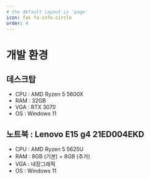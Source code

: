 ```yaml
---
# the default layout is 'page'
icon: fas fa-info-circle
order: 4
---
```


# 개발 환경

## 데스크탑

- CPU : AMD Ryzen 5 5600X
- RAM : 32GB
- VGA : RTX 3070
- OS : Windows 11

## 노트북 : Lenovo E15 g4 21ED004EKD

- CPU : AMD Ryzen 5 5625U
- RAM : 8GB (기본) + 8GB (추가)
- VGA : 내장그래픽
- OS : Windows 11
